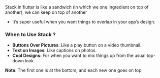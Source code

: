 Stack in flutter is like a sandwich (in which we one ingredient on top of another), we can keep on top of another

- It’s super useful when you want things to overlap in your app’s design.

### **When to Use Stack ?**

- **Buttons Over Pictures**: Like a play button on a video thumbnail.
- **Text on Images**: Like captions on photos.
- **Cool Designs**: For when you want to mix things up from the usual top-down look

**Note**: The first one is at the bottom, and each new one goes on top
